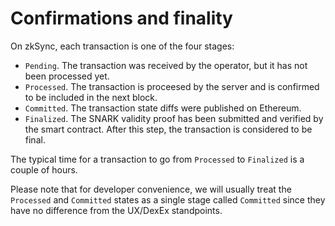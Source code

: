 # Confirmations and finality

On zkSync, each transaction is one of the four stages:

- `Pending`. The transaction was received by the operator, but it has not been processed yet.
- `Processed`. The transaction is proceesed by the server and is confirmed to be included in the next block.
- `Committed`. The transaction state diffs were published on Ethereum.
- `Finalized`. The SNARK validity proof has been submitted and verified by the smart contract. After this step, the transaction is considered to be final.

The typical time for a transaction to go from `Processed` to `Finalized` is a couple of hours.

Please note that for developer convenience, we will usually treat the `Processed` and `Committed` states as a single stage called `Committed` since they have no difference from the UX/DexEx standpoints.

